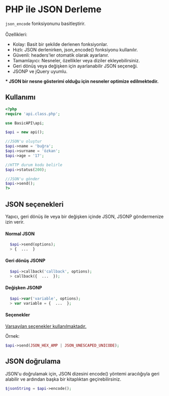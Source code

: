 # PHP ile JSON Derleme 
<code>json_encode</code> fonksiyonunu basitleştirir.
<br>
<br>
Özellikleri:
<br>
<ul>
  <li>Kolay: Basit bir şekilde derlenen fonksiyonlar.</li>
  <li>Hızlı: JSON derlenirken, json_encode() fonksiyonu kullanılır.</li>
  <li>Güvenli: headers'ler otomatik olarak ayarlanır.</li>
  <li>Tamamlayıcı: Nesneler, özellikler veya diziler ekleyebilirsiniz.</li>
  <li>Geri dönüş veya değişken için ayarlanabilir JSON seçeneği.</li>
  <li>JSONP ve jQuery uyumlu.</li>
</ul>
<b>* JSON bir nesne gösterimi olduğu için nesneler optimize edilmektedir.</b>

## Kullanımı

```php
<?php
require 'api.class.php';

use BasicAPI\api;

$api = new api();

//JSON'u oluştur
$api->name = 'buğra';
$api->surname = 'özkan';
$api->age = '17';

//HTTP durum kodu belirle
$api->status(200);

//JSON'u gönder
$api->send();
?>
```

## JSON seçenekleri

Yapıcı, geri dönüş ile veya bir değişken içinde JSON, JSONP göndermenize izin verir.

#### Normal JSON

```php
  $api->send(options);
  > {  ...  }
```

#### Geri dönüş JSONP

```php
  $api->callback('callback', options);
  > callback({  ...  });
```

#### Değişken JSONP

```php
  $api->var('variable', options);
  > var variable = {  ...  };
```

#### Seçenekler

[Varsayılan seçenekler kullanılmaktadır.](http://php.net/manual/en/function.json-encode.php)

Örnek:

```php 
$api->send(JSON_HEX_AMP | JSON_UNESCAPED_UNICODE);
```

## JSON doğrulama

JSON'u doğrulamak için, JSON dizesini encode() yöntemi aracılığıyla geri alabilir ve ardından başka bir kitaplıktan geçirebilirsiniz.

```php
$jsonString = $api->encode();
```
